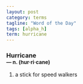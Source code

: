 ```yaml
---
layout: post
category: terms
tagline: "Word of the Day"
tags: [alpha_h]
term: hurricane
---
```


<h3>Hurricane<br/> <small>&mdash; n. (hur<span>&middot;</span>ri<span>&middot;</span>cane)</small></h3>
<p><ol>
<li>a stick for speed walkers</li>
</ol></p>
